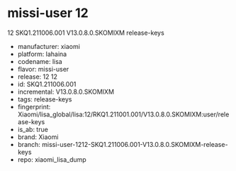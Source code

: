 # missi-user 12
12 SKQ1.211006.001 V13.0.8.0.SKOMIXM release-keys
- manufacturer: xiaomi
- platform: lahaina
- codename: lisa
- flavor: missi-user
- release: 12
12
- id: SKQ1.211006.001
- incremental: V13.0.8.0.SKOMIXM
- tags: release-keys
- fingerprint: Xiaomi/lisa_global/lisa:12/RKQ1.211001.001/V13.0.8.0.SKOMIXM:user/release-keys
- is_ab: true
- brand: Xiaomi
- branch: missi-user-1212-SKQ1.211006.001-V13.0.8.0.SKOMIXM-release-keys
- repo: xiaomi_lisa_dump
